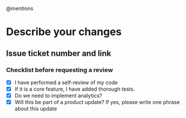 @mentions
# Describe your changes
## Issue ticket number and link
### Checklist before requesting a review
- [x] I have performed a self-review of my code
- [x] If it is a core feature, I have added thorough tests.
- [x] Do we need to implement analytics?
- [x] Will this be part of a product update? If yes, please write one phrase about this update
